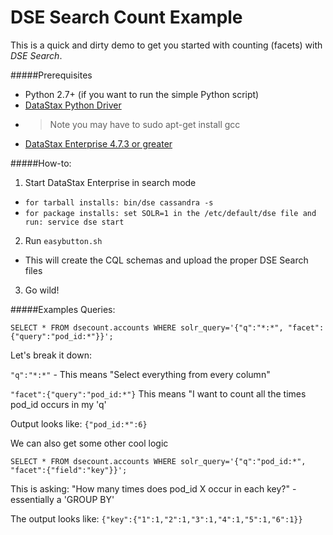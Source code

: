 # DSE Search Count Example
This is a quick and dirty demo to get you started with counting (facets) with *DSE Search*.

#####Prerequisites
* Python 2.7+ (if you want to run the simple Python script)
* [DataStax Python Driver](https://github.com/datastax/python-driver)
* >Note you may have to sudo apt-get install gcc
* [DataStax Enterprise 4.7.3 or greater](https://www.datastax.com/downloads)

#####How-to:
1. Start DataStax Enterprise in search mode
  * ```for tarball installs: bin/dse cassandra -s```
  * ```for package installs: set SOLR=1 in the /etc/default/dse file and run: service dse start```
2. Run ```easybutton.sh```
  * This will create the CQL schemas and upload the proper DSE Search files
3. Go wild!

#####Examples Queries:

`SELECT * FROM dsecount.accounts WHERE solr_query='{"q":"*:*", "facet":{"query":"pod_id:*"}}';`


Let's break it down:

`"q":"*:*"` - This means "Select everything from every column"

`"facet":{"query":"pod_id:*"}` This means "I want to count all the times pod_id occurs in my 'q'

Output looks like:
`{"pod_id:*":6}`

We can also get some other cool logic

`SELECT * FROM dsecount.accounts WHERE solr_query='{"q":"pod_id:*", "facet":{"field":"key"}}';`

This is asking: "How many times does pod_id X occur in each key?" - essentially a 'GROUP BY'

The output looks like:
`{"key":{"1":1,"2":1,"3":1,"4":1,"5":1,"6":1}}`
